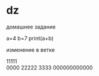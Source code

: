 # dz
домашнее задание

a=4
b=7
print(a+b)

изменение в ветке


11111  
0000
22222
3333
000000000000
